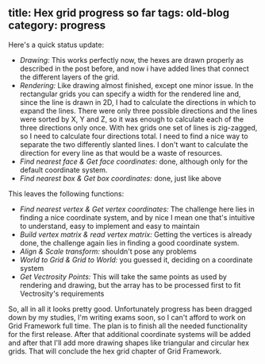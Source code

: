 title: Hex grid progress so far
tags: old-blog
category: progress
---

Here's a quick status update:

- *Drawing:* This works perfectly now, the hexes are drawn properly as
  described in the post before, and now i have added lines that connect the
  different layers of the grid.
- *Rendering:* Like drawing almost finished, except one minor issue. In the
  rectangular grids you can specify a width for the rendered line and, since
  the line is drawn in 2D, I had to calculate the directions in which to expand
  the lines. There were only three possible directions and the lines were
  sorted by X, Y and Z, so it was enough to calculate each of the three
  directions only once. With hex grids one set of lines is zig-zagged, so I
  need to calculate four directions total. I need to find a nice way to
  separate the two differently slanted lines. I don't want to calculate the
  direction for every line as that would be a waste of resources.
- *Find nearest face & Get face coordinates:* done, although only for the
  default coordinate system.
- *Find nearest box & Get box coordinates:* done, just like above


This leaves the following functions:

- *Find nearest vertex & Get vertex coordinates:* The challenge here lies in
  finding a nice coordinate system, and by nice I mean one that's intuitive to
  understand, easy to implement and easy to maintain
- *Build vertex matrix & read vertex matrix:* Getting the vertices is already
  done, the challenge again lies in finding a good coordinate system.
- *Align & Scale transform:* shouldn't pose any problems
- *World to Grid & Grid to World:* you guessed it, deciding on a coordinate
  system
- *Get Vectrosity Points:* This will take the same points as used by rendering
  and drawing, but the array has to be processed first to fit Vectrosity's
  requirements


So, all in all it looks pretty good. Unfortunately progress has been dragged
down by my studies, I'm writing exams soon, so I can't afford to work on Grid
Framework full time. The plan is to finish all the needed functionality for the
first release. After that additional coordinate systems will be added and after
that I'll add more drawing shapes like triangular and circular hex grids.  That
will conclude the hex grid chapter of Grid Framework.

